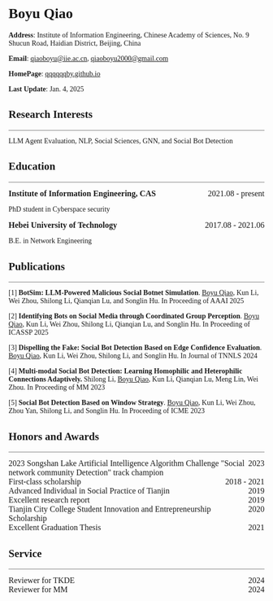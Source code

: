 <style>
body {
    font-family: "Times New Roman", sans-serif;
}
</style>

# **Boyu Qiao**

**Address**: Institute of Information Engineering, Chinese Academy of Sciences, No. 9 Shucun Road, Haidian District, Beijing, China

**Email**: [qiaoboyu@iie.ac.cn](qiaoboyu@iie.ac.cn), [qiaoboyu2000@gmail.com](qiaoboyu2000@gmail.com)

**HomePage**: [qqqqqqby.github.io](https://qqqqqqby.github.io/)

**Last Update**: Jan. 4, 2025 

## **Research Interests**
<hr style="border: 0; height: 0.3px; background-color: gray;" />

LLM Agent Evaluation, NLP, Social Sciences, GNN, and Social Bot Detection


## **Education**
<hr style="border: 0; height: 0.3px; background-color: gray;" />

<div style="font-size:16px"><span style="float:right">2021.08 - present</span><b>Institute of Information Engineering, CAS</b> </div>

<!-- $\qquad$ **Advisor**: Prof. [Songlin Hu](https://www.x-mol.com/university/faculty/312268) -->
PhD student in Cyberspace security

<div style="font-size:16px"><span style="float:right">2017.08 - 2021.06</span><b>Hebei University of Technology</b> </div>

B.E. in Network Engineering

<!-- $\qquad$ **GPA**: 96.4/100, rank 2nd/71 -->


## **Publications**
<hr style="border: 0; height: 0.3px; background-color: gray;" />

[1] **BotSim: LLM-Powered Malicious Social Botnet Simulation**. <u>Boyu Qiao</u>, Kun Li, Wei Zhou, Shilong Li, Qianqian Lu, and Songlin Hu. In Proceeding of AAAI 2025

[2] **Identifying Bots on Social Media through Coordinated Group Perception**. <u>Boyu Qiao</u>, Kun Li, Wei Zhou, Shilong Li, Qianqian Lu, and Songlin Hu. In Proceeding of ICASSP 2025

[3] **Dispelling the Fake: Social Bot Detection Based on Edge Confidence Evaluation**. <u>Boyu Qiao</u>, Kun Li, Wei Zhou, Shilong Li, and Songlin Hu. In Journal of TNNLS 2024


[4] **Multi-modal Social Bot Detection: Learning Homophilic and Heterophilic Connections Adaptively.** Shilong Li, <u>Boyu Qiao</u>, Kun Li, Qianqian Lu, Meng Lin, Wei Zhou. In Proceeding of MM 2023


[5] **Social Bot Detection Based on Window Strategy**. <u>Boyu Qiao</u>, Kun Li, Wei Zhou, Zhou Yan, Shilong Li, and Songlin Hu. In Proceeding of ICME 2023


## **Honors and Awards**
<hr style="border: 0; height: 0.3px; background-color: gray;" />

<div style="font-size:16px"><span style="float:right">2023</span>2023 Songshan Lake Artificial Intelligence Algorithm Challenge "Social network community Detection" track champion</div>

<div style="font-size:16px"><span style="float:right">2018 - 2021</span>First-class scholarship</div>
<div style="font-size:16px"><span style="float:right">2019</span>Advanced Individual in Social Practice of Tianjin</div>
<div style="font-size:16px"><span style="float:right">2019</span>Excellent research report</div>
<div style="font-size:16px"><span style="float:right">2020</span>Tianjin City College Student Innovation and Entrepreneurship Scholarship</div>
<div style="font-size:16px"><span style="float:right">2021</span>Excellent Graduation Thesis</div>


## **Service**


<hr style="border: 0; height: 0.3px; background-color: gray;" />

<div style="font-size:16px"><span style="float:right">2024</span>Reviewer for TKDE</div>

<div style="font-size:16px"><span style="float:right">2024</span>Reviewer for MM</div>

<!-- ## Skills

**Programming Languages**

$\qquad$ Proficient: Python; Java; C/C++

**Tools and Frameworks**: PyTorch, LATEX, Visual Studio, Pycharm  -->